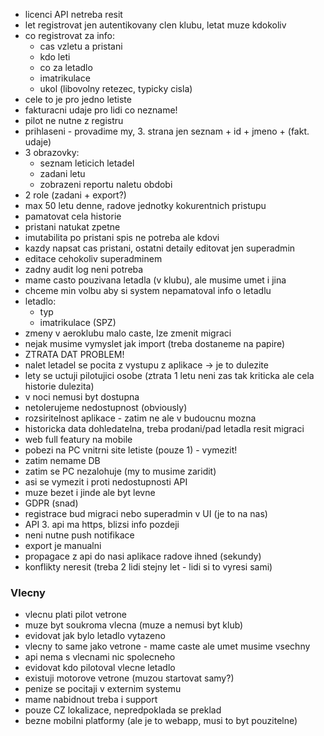 - licenci API netreba resit
- let registrovat jen autentikovany clen klubu, letat muze kdokoliv
- co registrovat za info:
    - cas vzletu a pristani
    - kdo leti
    - co za letadlo
    - imatrikulace
    - ukol (libovolny retezec, typicky cisla)
- cele to je pro jedno letiste
- fakturacni udaje pro lidi co nezname!
- pilot ne nutne z registru
- prihlaseni - provadime my, 3. strana jen seznam + id + jmeno + (fakt. udaje)
- 3 obrazovky:
    - seznam leticich letadel
    - zadani letu
    - zobrazeni reportu naletu obdobi
- 2 role (zadani + export?)
- max 50 letu denne, radove jednotky kokurentnich pristupu
- pamatovat cela historie
- pristani natukat zpetne
- imutabilita po pristani spis ne potreba ale kdovi
- kazdy napsat cas pristani, ostatni detaily editovat jen superadmin
- editace cehokoliv superadminem
- zadny audit log neni potreba
- mame casto pouzivana letadla (v klubu), ale musime umet i jina
- chceme min volbu aby si system nepamatoval info o letadlu
- letadlo:
    - typ
    - imatrikulace (SPZ)
- zmeny v aeroklubu malo caste, lze zmenit migraci
- nejak musime vymyslet jak import (treba dostaneme na papire)
- ZTRATA DAT PROBLEM!
- nalet letadel se pocita z vystupu z aplikace -> je to dulezite
- lety se uctuji pilotujici osobe (ztrata 1 letu neni zas tak kriticka ale cela historie dulezita)
- v noci nemusi byt dostupna
- netolerujeme nedostupnost (obviously)
- rozsiritelnost aplikace - zatim ne ale v budoucnu mozna
- historicka data dohledatelna, treba prodani/pad letadla resit migraci
- web full featury na mobile
- pobezi na PC vnitrni site letiste (pouze 1) - vymezit!
- zatim nemame DB
- zatim se PC nezalohuje (my to musime zaridit)
- asi se vymezit i proti nedostupnosti API
- muze bezet i jinde ale byt levne
- GDPR (snad)
- registrace bud migraci nebo superadmin v UI (je to na nas)
- API 3. api ma https, blizsi info pozdeji
- neni nutne push notifikace
- export je manualni
- propagace z api do nasi aplikace radove ihned (sekundy)
- konflikty neresit (treba 2 lidi stejny let - lidi si to vyresi sami)

### Vlecny
- vlecnu plati pilot vetrone
- muze byt soukroma vlecna (muze a nemusi byt klub)
- evidovat jak bylo letadlo vytazeno
- vlecny to same jako vetrone - mame caste ale umet musime vsechny
- api nema s vlecnami nic spolecneho
- evidovat kdo pilotoval vlecne letadlo
- existuji motorove vetrone (muzou startovat samy?)
- penize se pocitaji v externim systemu
- mame nabidnout treba i support
- pouze CZ lokalizace, nepredpoklada se preklad
- bezne mobilni platformy (ale je to webapp, musi to byt pouzitelne)
